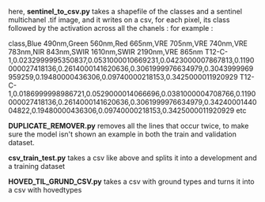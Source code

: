 here, **sentinel_to_csv.py** takes a shapefile of the classes and a sentinel multichanel .tif image, and it writes on a csv, for each pixel, its class followed by the activation across all the chanels : 
for example : 

class,Blue 490nm,Green 560nm,Red 665nm,VRE 705nm,VRE 740nm,VRE 783nm,NIR 843nm,SWIR 1610nm,SWIR 2190nm,VRE 865nm
T12-C-1,0.0232999995350837,0.0531000010669231,0.0423000007867813,0.1190000027418136,0.2614000141620636,0.3061999976634979,0.3043999969959259,0.19480000436306,0.09740000218153,0.3425000011920929
T12-C-1,0.0186999998986721,0.0529000014066696,0.0381000004708766,0.1190000027418136,0.2614000141620636,0.3061999976634979,0.3424000144004822,0.19480000436306,0.09740000218153,0.3425000011920929
etc 

**DUPLICATE_REMOVER.py** removes all the lines that occur twice, to make sure the model isn't shown an example in both the train and validation dataset. 

**csv_train_test.py** takes a csv like above and splits it into a development and a training dataset


**HOVED_TIL_GRUND_CSV.py** takes a csv with ground types and turns it into a csv with hovedtypes
